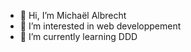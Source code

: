 - 👋 Hi, I’m Michaël Albrecht 
- 👀 I’m interested in web developpement 
- 🌱 I’m currently learning DDD

